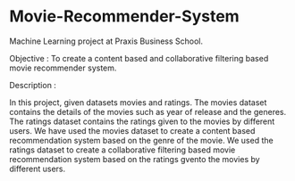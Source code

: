 # Movie-Recommender-System
Machine Learning project at Praxis Business School.

Objective : To create a content based and collaborative filtering based movie recommender system.

Description :

In this project, given datasets movies and ratings. The movies dataset contains the details of the movies such as year of release and the generes. The ratings dataset contains the ratings given to the movies by different users. We have used the movies dataset to create a content based recommendation system based on the genre of the movie. We used the ratings dataset to create a collaborative filtering based movie recommendation system based on the ratings gvento the movies by different users.

